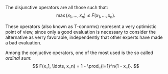The disjunctive operators are all those such that:
$$
\max(x_1, \ldots, x_n) \le F(x_1, \ldots, x_n).
$$

These operators (also known as T-conorms) represent a very optimistic point of view, since only a good evaluation is necessary to consider the alternative as verry favorable, independently that other experts have made a bad evaluation.

Among the conjuctive operators, one of the most used is the so called *ordinal sum*:
$$
F(x_1, \ldots, x_n) = 1 - \prod_{i=1}^n{1 - x_i}.
$$